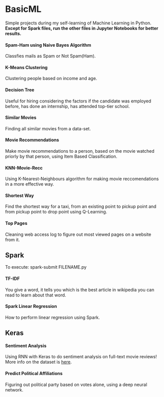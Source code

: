 # BasicML
Simple projects during my self-learning of Machine Learning in Python. 
**Except for Spark files, run the other files in Jupyter Notebooks for better results.**

#### Spam-Ham using Naive Bayes Algorithm
Classfies mails as Spam or Not Spam(Ham).

#### K-Means Clustering
Clustering people based on income and age.

#### Decision Tree
Useful for hiring considering the factors if the candidate was employed before, has done an internship, has attended top-tier school.

#### Similar Movies
Finding all similar movies from a data-set.

#### Movie Recommendations
Make movie recommendations to a person, based on the movie watched priorly by that person, using Item Based Classification.

#### KNN-Movie-Recc
Using K-Nearest-Neighbours algorithm for making movie reccomendations in a more effective way.

#### Shortest Way
Find the shortest way for a taxi, from an existing point to pickup point and from pickup point to drop point using Q-Learning.

#### Top Pages
Cleaning web access log to figure out most viewed pages on a website from it.

## Spark
To execute: spark-submit FILENAME.py 

#### TF-IDF
You give a word, it tells you which is the best article in wikipedia you can read to learn about that word.

#### Spark Linear Regression
How to perform linear regression using Spark.

## Keras

#### Sentiment Analysis
Using RNN with Keras to do sentiment analysis on full-text movie reviews! More info on the dataset is [here](https://keras.io/datasets/#imdb-movie-reviews-sentiment-classification).

#### Predict Political Affiliations
Figuring out political party based on votes alone, using a deep neural network.
